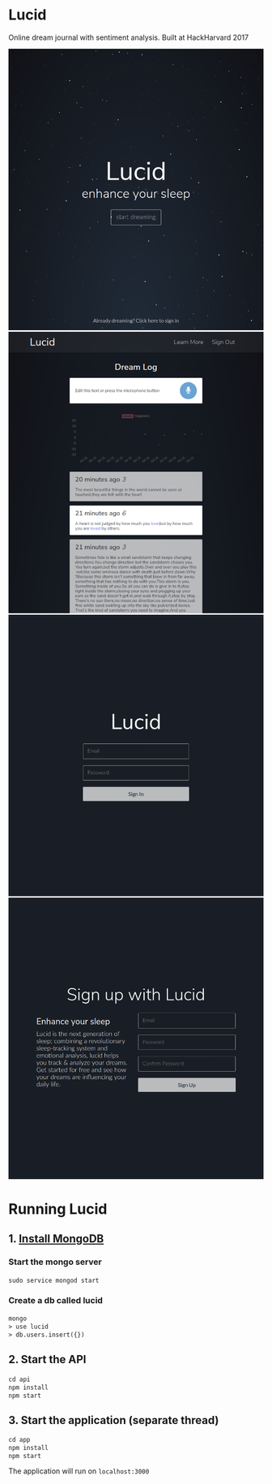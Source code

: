 # Lucid
Online dream journal with sentiment analysis. Built at HackHarvard 2017

![alt text](media/landing.png)
![alt text](media/record.png)
![alt text](media/signin.png)
![alt text](media/signup.png)

# Running Lucid

## 1. [Install MongoDB](https://docs.mongodb.com/v3.2/administration/install-community/)

### Start the mongo server
`sudo service mongod start`

### Create a db called lucid
```
mongo
> use lucid
> db.users.insert({})
```

## 2. Start the API
```
cd api
npm install
npm start
```

## 3. Start the application (separate thread)
```
cd app
npm install
npm start
```

The application will run on `localhost:3000`

